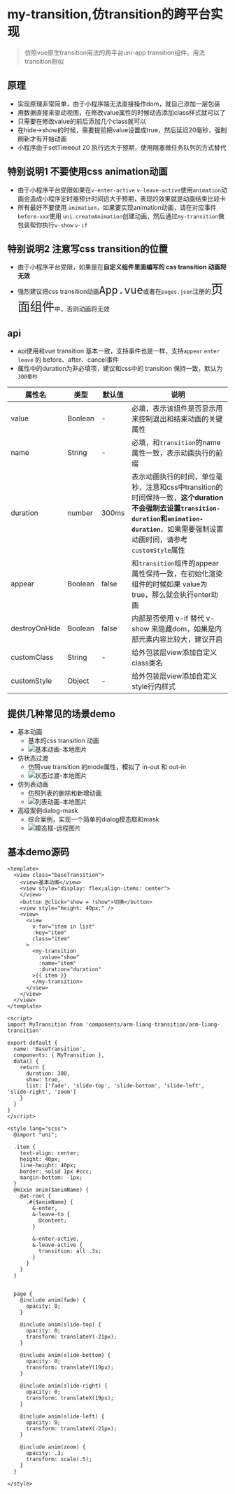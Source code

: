 # my-transition,仿transition的跨平台实现

> 仿照vue原生transition用法的跨平台uni-app transition组件，用法transition相似

## 原理
- 实现原理非常简单，由于小程序端无法直接操作dom，就自己添加一层包装
- 用数据直接来驱动视图，在修改value属性的时候动态添加class样式就可以了
- 只需要在修改value的前后添加几个class就可以
- 在hide->show的时候，需要提前把value设置成true，然后延迟20毫秒，强制刷新才有开始动画
- 小程序由于setTimeout 20 执行远大于预期，使用阻塞微任务队列的方式替代

## 特别说明1 不要使用css animation动画
- 由于小程序平台受限如果在`v-enter-active` `v-leave-active`使用`animation`动画会造成小程序定时器预计时间远大于预期，表现的效果就是动画结束比较卡
- 所有最好不要使用 `animation`，如果要实现animation动画，请在对应事件`before-xxx`使用 `uni.createAnimation`创建动画，然后通过`my-transition`做包装帮你执行`v-show` `v-if`

## 特别说明2 注意写css transition的位置
- 由于小程序平台受限，如果是在**自定义组件里面编写的 css transition 动画将无效**
- 强烈建议把css transition动画<span style="font-size:2em">`App.vue`</span>或者在`pages.json`注册的<span style="font-size:2em">页面组件</span>中，否则动画将无效

## api
- api使用和vue transition 基本一致，支持事件也是一样，支持`appear` `enter` `leave` 的 before、after、cancel事件
- 属性中的duration为非必填项，建议和css中的 transition 保持一致，默认为`300毫秒`

| 属性名        | 类型    | 默认值 | 说明                                                                                                                                                                                               |
| ------------- | ------- | ------ | -------------------------------------------------------------------------------------------------------------------------------------------------------------------------------------------------- |
| value         | Boolean | -      | 必填，表示该组件是否显示用来控制退出和结束动画的关键属性                                                                                                                                           |  |
| name          | String  | -      | 必填，和`transition`的name属性一致，表示动画执行的前缀                                                                                                                                             |
| duration      | number  | 300ms  | 表示动画执行的时间，单位毫秒，注意和css中transition的时间保持一致，<b>这个duration不会强制去设置`transition-duration`和`animation-duration`</b>，如果需要强制设置动画时间，请参考`customStyle`属性 |
| appear        | Boolean | false  | 和`transition`组件的appear属性保持一致，在初始化渲染组件的时候如果 value为true，那么就会执行enter动画                                                                                              |
| destroyOnHide | Boolean | false  | 内部是否使用 v-if 替代 v-show 来隐藏dom，如果是内部元素内容比较大，建议开启                                                                                                                        |
| customClass   | String  | -      | 给外包装层view添加自定义class类名                                                                                                                                                                  |
| customStyle   | Object  | -      | 给外包装层view添加自定义style行内样式                                                                                                                                                              |


## 提供几种常见的场景demo
- 基本动画
  - 基本的css transition 动画
  - ![基本动画-本地图片](capture/base-transition.gif)
- 仿状态过渡
  - 仿照vue transition 的mode属性，模拟了 in-out 和 out-in 
  - ![状态过渡-本地图片](capture/status-change.gif)
- 仿列表动画
  - 仿照列表的删除和新增动画
  - ![列表动画-本地图片](capture/transition-group.gif)
- 高级案例dialog-mask
  - 综合案例，实现一个简单的dialog模态框和mask
  - ![模态框-远程图片](capture/advance.gif)
  
## 基本demo源码

````vue
<template>
  <view class="baseTransition">
    <view>基本动画</view>
    <view style="display: flex;align-items: center">
    </view>
    <button @click="show = !show">切换</button>
    <view style="height: 40px;" />
    <view>
      <view
        v-for="item in list"
        :key="item"
        class="item"
      >
        <my-transition
          :value="show"
          :name="item"
          :duration="duration"
        >{{ item }}
        </my-transition>
      </view>
    </view>
  </view>
</template>

<script>
import MyTransition from 'components/arm-liang-transition/arm-liang-transition'

export default {
  name: 'BaseTransition',
  components: { MyTransition },
  data() {
    return {
      duration: 300,
      show: true,
      list: ['fade', 'slide-top', 'slide-bottom', 'slide-left', 'slide-right', 'zoom']
    }
  }
}
</script>

<style lang="scss">
  @import "uni";

  .item {
    text-align: center;
    height: 40px;
    line-height: 40px;
    border: solid 1px #ccc;
    margin-bottom: -1px;
  }
  @mixin anim($animName) {
    @at-root {
      .#{$animName} {
        &-enter,
        &-leave-to {
          @content;
        }

        &-enter-active,
        &-leave-active {
          transition: all .3s;
        }
      }
    }
  }


  page {
    @include anim(fade) {
      opacity: 0;
    }

    @include anim(slide-top) {
      opacity: 0;
      transform: translateY(-21px);
    }

    @include anim(slide-bottom) {
      opacity: 0;
      transform: translateY(19px);
    }

    @include anim(slide-right) {
      opacity: 0;
      transform: translateX(19px);
    }

    @include anim(slide-left) {
      opacity: 0;
      transform: translateX(-21px);
    }

    @include anim(zoom) {
      opacity: .3;
      transform: scale(.5);
    }
  }

</style>

````
